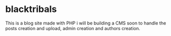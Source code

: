 # blacktribals

This is a blog site made with PHP
i will be building a CMS soon to handle the posts creation and upload, admin creation and authors creation.

